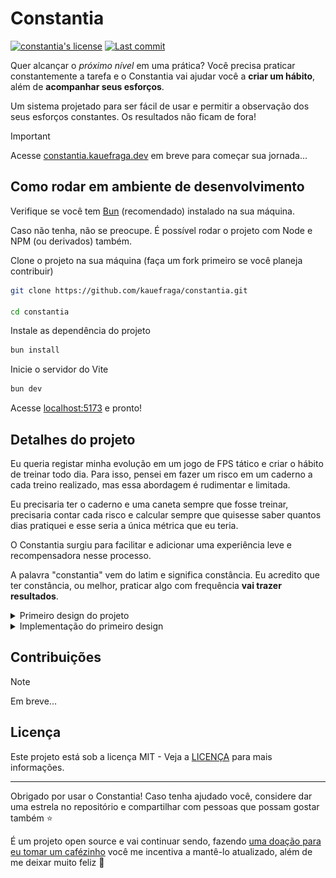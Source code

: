 # Constantia

[![constantia's license](https://img.shields.io/github/license/kauefraga/constantia)](https://github.com/kauefraga/constantia/blob/main/LICENSE)
[![Last commit](https://img.shields.io/github/last-commit/kauefraga/constantia/main)](https://github.com/kauefraga/constantia)

Quer alcançar o *próximo nível* em uma prática? Você precisa praticar constantemente a tarefa e o Constantia vai ajudar você a **criar um hábito**, além de **acompanhar seus esforços**.

Um sistema projetado para ser fácil de usar e permitir a observação dos seus esforços constantes. Os resultados não ficam de fora!

> [!IMPORTANT]
> Acesse [constantia.kauefraga.dev](https://constantia.kauefraga.dev/) em breve para começar sua jornada...

## Como rodar em ambiente de desenvolvimento

Verifique se você tem [Bun](https://bun.sh/) (recomendado) instalado na sua máquina.

Caso não tenha, não se preocupe. É possível rodar o projeto com Node e NPM (ou derivados) também.

Clone o projeto na sua máquina (faça um fork primeiro se você planeja contribuir)

```sh
git clone https://github.com/kauefraga/constantia.git

cd constantia
```

Instale as dependência do projeto

```sh
bun install
```

Inicie o servidor do Vite

```sh
bun dev
```

Acesse [localhost:5173](http://localhost:5173/) e pronto!

## Detalhes do projeto

Eu queria registar minha evolução em um jogo de FPS tático e criar o hábito de treinar todo dia. Para isso, pensei em fazer um risco em um caderno a cada treino realizado, mas essa abordagem é rudimentar e limitada.

Eu precisaria ter o caderno e uma caneta sempre que fosse treinar, precisaria contar cada risco e calcular sempre que quisesse saber quantos dias pratiquei e esse seria a única métrica que eu teria.

O Constantia surgiu para facilitar e adicionar uma experiência leve e recompensadora nesse processo.

A palavra "constantia" vem do latim e significa constância. Eu acredito que ter constância, ou melhor, praticar algo com frequência **vai trazer resultados**.

<details>
  <summary>Primeiro design do projeto</summary>

<br />

Versão desktop da landing page e formulário de hábito, feito no Figma.

![Duas telas de desktop espaçadas, uma contém os elementos da landing page e a outra contém ilustrações e um formulário](docs/first-design.png)

</details>

<details>
  <summary>Implementação do primeiro design</summary>

<br />

![Implementação das telas do design acima](docs/first-implementation.png)

</details>

## Contribuições

> [!NOTE]
> Em breve...

## Licença

Este projeto está sob a licença MIT - Veja a [LICENÇA](LICENSE) para mais informações.

---

Obrigado por usar o Constantia! Caso tenha ajudado você, considere dar uma estrela no repositório e compartilhar com pessoas que possam gostar também ⭐

É um projeto open source e vai continuar sendo, fazendo [uma doação para eu tomar um cafézinho](https://pixmeacoffee.vercel.app/kauefraga) você me incentiva a mantê-lo atualizado, além de me deixar muito feliz 💚
